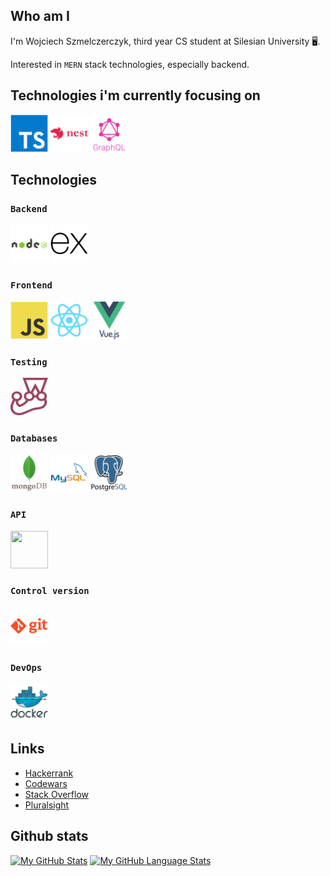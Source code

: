 ## Who am I

I'm Wojciech Szmelczerczyk, third year CS student at Silesian University 🖥️.

Interested in `MERN` stack technologies, especially backend.

## Technologies i'm currently focusing on

<img src="https://raw.githubusercontent.com/devicons/devicon/1119b9f84c0290e0f0b38982099a2bd027a48bf1/icons/typescript/typescript-original.svg" height="60" width="60">
<img src="https://raw.githubusercontent.com/devicons/devicon/1119b9f84c0290e0f0b38982099a2bd027a48bf1/icons/nestjs/nestjs-plain-wordmark.svg" height="60" width="60">
<img src="https://raw.githubusercontent.com/devicons/devicon/1119b9f84c0290e0f0b38982099a2bd027a48bf1/icons/graphql/graphql-plain-wordmark.svg" 
height="60" width="60">

## Technologies

### `Backend`

<img src="https://raw.githubusercontent.com/devicons/devicon/1119b9f84c0290e0f0b38982099a2bd027a48bf1/icons/nodejs/nodejs-original-wordmark.svg" height="60" width="60">
<img src="https://raw.githubusercontent.com/devicons/devicon/1119b9f84c0290e0f0b38982099a2bd027a48bf1/icons/express/express-original.svg" height="60" width="60">

### `Frontend`

<img src="https://raw.githubusercontent.com/devicons/devicon/1119b9f84c0290e0f0b38982099a2bd027a48bf1/icons/javascript/javascript-original.svg" height="60" width="60">
<img src="https://raw.githubusercontent.com/devicons/devicon/1119b9f84c0290e0f0b38982099a2bd027a48bf1/icons/react/react-original.svg" height="60" width="60">
<img src="https://raw.githubusercontent.com/devicons/devicon/1119b9f84c0290e0f0b38982099a2bd027a48bf1/icons/vuejs/vuejs-original-wordmark.svg" height="60" width="60">

### `Testing`

<img src="https://raw.githubusercontent.com/devicons/devicon/1119b9f84c0290e0f0b38982099a2bd027a48bf1/icons/jest/jest-plain.svg" height="60" width="60">

### `Databases`

<img src="https://raw.githubusercontent.com/devicons/devicon/1119b9f84c0290e0f0b38982099a2bd027a48bf1/icons/mongodb/mongodb-original-wordmark.svg" height="60" width="60">
<img src="https://raw.githubusercontent.com/devicons/devicon/1119b9f84c0290e0f0b38982099a2bd027a48bf1/icons/mysql/mysql-original-wordmark.svg" 
height="60" width="60">
<img src="https://raw.githubusercontent.com/devicons/devicon/1119b9f84c0290e0f0b38982099a2bd027a48bf1/icons/postgresql/postgresql-original-wordmark.svg" 
height="60" width="60">

### `API`

<img src="https://user-images.githubusercontent.com/25181517/117208135-11134380-adf5-11eb-8878-040fd0f015b2.png" height="60" width="60">

### `Control version`

<img src="https://raw.githubusercontent.com/devicons/devicon/1119b9f84c0290e0f0b38982099a2bd027a48bf1/icons/git/git-plain-wordmark.svg" height="60" width="60">

### `DevOps`

<img src="https://raw.githubusercontent.com/devicons/devicon/1119b9f84c0290e0f0b38982099a2bd027a48bf1/icons/docker/docker-original-wordmark.svg" height="60" width="60">


## Links
- [Hackerrank](https://www.hackerrank.com/wszmelczerczyk)
- [Codewars](https://www.codewars.com/users/wszmelczerczyk)
- [Stack Overflow](https://stackoverflow.com/users/15799991/wszmelczerczyk)
- [Pluralsight](https://app.pluralsight.com/profile/wszmelczerczyk)


## Github stats
[![My GitHub Stats](https://github-readme-stats.vercel.app/api/?username=wojciechszmelczerczyk&count_private=true&theme=tokyonight&showicons=true)](https://github-readme-stats.vercel.app/api?username=wojciechszmelczerczyk&show_icons=true&count_private=true)
[![My GitHub Language Stats](https://github-readme-stats.vercel.app/api/top-langs/?username=wojciechszmelczerczyk&langs_count=5&theme=tokyonight)](https://github-readme-stats.vercel.app/api/top-langs/?username=wojciechszmelczerczyk&count_private=true&hide=c)

